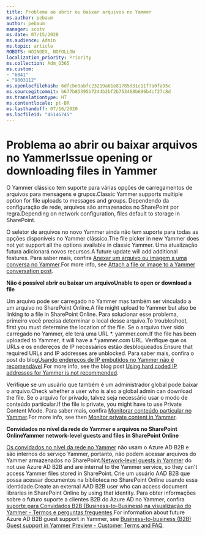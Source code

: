 ```yaml
---
title: Problema ao abrir ou baixar arquivos no Yammer
ms.author: pebaum
author: pebaum
manager: scotv
ms.date: 07/15/2020
ms.audience: Admin
ms.topic: article
ROBOTS: NOINDEX, NOFOLLOW
localization_priority: Priority
ms.collection: Adm_O365
ms.custom:
- "6041"
- "9003112"
ms.openlocfilehash: 6dfcbe9abfc23219a61e81785d31c11f7a0fa95c
ms.sourcegitcommit: b677b85395b7244b2bf2b753468b696b4cf27c8d
ms.translationtype: HT
ms.contentlocale: pt-BR
ms.lasthandoff: 07/16/2020
ms.locfileid: "45146745"
---
```

# <a name="issue-opening-or-downloading-files-in-yammer"></a><span data-ttu-id="86552-102">Problema ao abrir ou baixar arquivos no Yammer</span><span class="sxs-lookup"><span data-stu-id="86552-102">Issue opening or downloading files in Yammer</span></span>

<span data-ttu-id="86552-103">O Yammer clássico tem suporte para várias opções de carregamentos de arquivos para mensagens e grupos.</span><span class="sxs-lookup"><span data-stu-id="86552-103">Classic Yammer supports multiple option for file uploads to messages and groups.</span></span> <span data-ttu-id="86552-104">Dependendo da configuração de rede, arquivos são armazenados no SharePoint por regra.</span><span class="sxs-lookup"><span data-stu-id="86552-104">Depending on network configuration, files default to storage in SharePoint.</span></span>

<span data-ttu-id="86552-105">O seletor de arquivos no novo Yammer ainda não tem suporte para todas as opções disponíveis no Yammer clássico.</span><span class="sxs-lookup"><span data-stu-id="86552-105">The file picker in new Yammer does not yet support all the options available in classic Yammer.</span></span> <span data-ttu-id="86552-106">Uma atualização futura adicionará novos recursos.</span><span class="sxs-lookup"><span data-stu-id="86552-106">A future update will add additional features.</span></span> <span data-ttu-id="86552-107">Para saber mais, confira [Anexar um arquivo ou imagem a uma conversa no Yammer](https://support.microsoft.com/office/attach-a-file-or-image-to-a-yammer-conversation-post-8d2d17f7-8f37-4535-961e-518d751be7e8).</span><span class="sxs-lookup"><span data-stu-id="86552-107">For more info, see [Attach a file or image to a Yammer conversation post](https://support.microsoft.com/office/attach-a-file-or-image-to-a-yammer-conversation-post-8d2d17f7-8f37-4535-961e-518d751be7e8).</span></span>

<span data-ttu-id="86552-108">**Não é possível abrir ou baixar um arquivo**</span><span class="sxs-lookup"><span data-stu-id="86552-108">**Unable to open or download a file**</span></span>  

<span data-ttu-id="86552-109">Um arquivo pode ser carregado no Yammer mas também ser vinculado a um arquivo no SharePoint Online.</span><span class="sxs-lookup"><span data-stu-id="86552-109">A file might upload to Yammer but also be linking to a file in SharePoint Online.</span></span> <span data-ttu-id="86552-110">Para solucionar esse problema, primeiro você precisa determinar o local desse arquivo.</span><span class="sxs-lookup"><span data-stu-id="86552-110">To troubleshoot, first you must determine the location of the file.</span></span> <span data-ttu-id="86552-111">Se o arquivo tiver sido carregado no Yammer, ele terá uma URL \*. yammer.com.</span><span class="sxs-lookup"><span data-stu-id="86552-111">If the file has been uploaded to Yammer, it will have a \*.yammer.com URL.</span></span> <span data-ttu-id="86552-112">Verifique que os URLs e os endereços de IP necessários estão desbloqueados.</span><span class="sxs-lookup"><span data-stu-id="86552-112">Ensure that required URLs and IP addresses are unblocked.</span></span> <span data-ttu-id="86552-113">Para saber mais, confira o post do blog[Usando endereços de IP embutidos no Yammer não é recomendável](https://techcommunity.microsoft.com/t5/yammer-blog/using-hard-coded-ip-addresses-for-yammer-is-not-recommended/ba-p/276592).</span><span class="sxs-lookup"><span data-stu-id="86552-113">For more info, see the blog post [Using hard coded IP addresses for Yammer is not recommended](https://techcommunity.microsoft.com/t5/yammer-blog/using-hard-coded-ip-addresses-for-yammer-is-not-recommended/ba-p/276592).</span></span>

<span data-ttu-id="86552-114">Verifique se um usuário que também é um administrador global pode baixar o arquivo.</span><span class="sxs-lookup"><span data-stu-id="86552-114">Check whether a user who is also a global admin can download the file.</span></span> <span data-ttu-id="86552-115">Se o arquivo for privado, talvez seja necessário usar o modo de conteúdo particular.</span><span class="sxs-lookup"><span data-stu-id="86552-115">If the file is private, you might have to use Private Content Mode.</span></span> <span data-ttu-id="86552-116">Para saber mais, confira [Monitorar conteúdo particular no Yammer](https://docs.microsoft.com/yammer/manage-security-and-compliance/monitor-private-content).</span><span class="sxs-lookup"><span data-stu-id="86552-116">For more info, see then [Monitor private content in Yammer](https://docs.microsoft.com/yammer/manage-security-and-compliance/monitor-private-content).</span></span>  

<span data-ttu-id="86552-117">**Convidados no nível da rede do Yammer e arquivos no SharePoint Online**</span><span class="sxs-lookup"><span data-stu-id="86552-117">**Yammer network-level guests and files in SharePoint Online**</span></span>  

<span data-ttu-id="86552-118">[Os convidados no nível da rede no Yammer](https://docs.microsoft.com/yammer/manage-yammer-users/add-block-or-remove-users#invite-guests) não usam o Azure AD B2B e são internos do serviço Yammer, portanto, não podem acessar arquivos do Yammer armazenados no SharePoint.</span><span class="sxs-lookup"><span data-stu-id="86552-118">[Network-level guests in Yammer](https://docs.microsoft.com/yammer/manage-yammer-users/add-block-or-remove-users#invite-guests) do not use Azure AD B2B and are internal to the Yammer service, so they can't access Yammer files stored in SharePoint.</span></span> <span data-ttu-id="86552-119">Crie um usuário AAD B2B que possa acessar documentos na biblioteca no SharePoint Online usando essa identidade.</span><span class="sxs-lookup"><span data-stu-id="86552-119">Create an external AAD B2B user who can access document libraries in SharePoint Online by using that identity.</span></span> <span data-ttu-id="86552-120">Para obter informações sobre o futuro suporte a clientes B2B do Azure AD no Yammer, confira [suporte para Convidados B2B (Business-to-Business) na visualização do Yammer - Termos e perguntas frequentes](https://docs.microsoft.com/yammer/get-started-with-yammer/azure-ad-b2b-guests-yammer).</span><span class="sxs-lookup"><span data-stu-id="86552-120">For information about future Azure AD B2B guest support in Yammer, see [Business-to-business (B2B) Guest support in Yammer Preview - Customer Terms and FAQ](https://docs.microsoft.com/yammer/get-started-with-yammer/azure-ad-b2b-guests-yammer).</span></span>